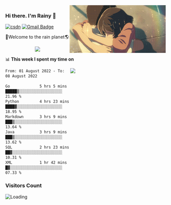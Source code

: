 <img  align='right' height="150" src="https://github.com/LikeRainDay/LikeRainDay/blob/master/pic/img_rain_1.gif?raw=true">



### Hi there. I'm Rainy :lemon:

[![csdn](https://img.shields.io/badge/-csdn-c14438?style=flat-square&logo=c&logoColor=white)](https://blog.csdn.net/qq_15807167)
[![Gmail Badge](https://img.shields.io/badge/-gmail-c14438?style=flat-square&logo=Gmail&logoColor=white&link=mailto:houshuai0816@gmail.com)](mailto:houshuai0816@gmail.com)

🚀Welcome to the rain planet🌎

<center>
<img align='center'  src="https://source.unsplash.com/random/1200x600">
</center>

📊 **This week I spent my time on**

<img align='right'   width="300" src="https://github-readme-stats.vercel.app/api?username=LikeRainDay&show_icons=true&title_color=fff&icon_color=79ff97&text_color=9f9f9f&bg_color=151515">

<!--START_SECTION:waka-->

```text
From: 01 August 2022 - To: 08 August 2022

Go             5 hrs 5 mins    █████▒░░░░░░░░░░░░░░░░░░░   21.96 %
Python         4 hrs 23 mins   ████▓░░░░░░░░░░░░░░░░░░░░   18.95 %
Markdown       3 hrs 9 mins    ███▒░░░░░░░░░░░░░░░░░░░░░   13.64 %
Java           3 hrs 9 mins    ███▒░░░░░░░░░░░░░░░░░░░░░   13.62 %
SQL            2 hrs 23 mins   ██▓░░░░░░░░░░░░░░░░░░░░░░   10.31 %
XML            1 hr 42 mins    █▓░░░░░░░░░░░░░░░░░░░░░░░   07.33 %
```

<!--END_SECTION:waka-->

### Visitors Count
<img align="left" src = "https://profile-counter.glitch.me/LikeRainDay/count.svg" alt ="Loading">

